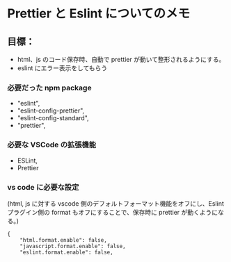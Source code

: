 # Prettier と Eslint についてのメモ

## 目標：

-   html、js のコード保存時、自動で prettier が動いて整形されるようにする。
-   eslint にエラー表示をしてもらう

### 必要だった npm package

-   "eslint",
-   "eslint-config-prettier",
-   "eslint-config-standard",
-   "prettier",

### 必要な VSCode の拡張機能

-   ESLint,
-   Prettier

### vs code に必要な設定

(html, js に対する vscode 側のデフォルトフォーマット機能をオフにし、Eslint プラグイン側の format もオフにすることで、保存時に prettier が動くようになる。)

```
{
	"html.format.enable": false,
	"javascript.format.enable": false,
	"eslint.format.enable": false,
```
